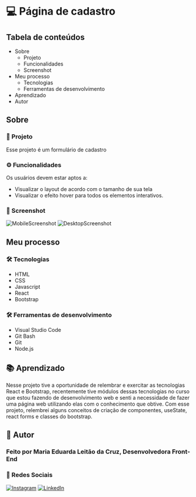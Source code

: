 # 💻 Página de cadastro

## Tabela de conteúdos

- Sobre
    - Projeto
    - Funcionalidades
    - Screenshot
- Meu processo
    - Tecnologias
    - Ferramentas de desenvolvimento
- Aprendizado
- Autor

## Sobre

### 📑 Projeto

Esse projeto é um formulário de cadastro

### ⚙️ Funcionalidades

Os usuários devem estar aptos a:

- Visualizar o layout de acordo com o tamanho de sua tela
- Visualizar o efeito hover para todos os elementos interativos.

### 📸 Screenshot

![MobileScreenshot](../signup-form/src/assets/images/mobile-design.jpeg)
![DesktopScreenshot](../signup-form/src/assets/images/desktop-design.jpeg)

## Meu processo

### 🛠️ Tecnologias

- HTML
- CSS
- Javascript
- React
- Bootstrap

### 🛠️ Ferramentas de desenvolvimento

- Visual Studio Code
- Git Bash
- Git
- Node.js

## 📚 Aprendizado

Nesse projeto tive a oportunidade de relembrar e exercitar as tecnologias React e Bootstrap, recentemente tive módulos dessas tecnologias no curso que estou fazendo de desenvolvimento web e senti a necessidade de fazer uma página web utilizando elas com o conhecimento que obtive. Com esse projeto, relembrei alguns conceitos de criação de componentes, useState, react forms e classes do bootstrap.

## 📍 Autor

   <h3>Feito por Maria Eduarda Leitão da Cruz, Desenvolvedora Front-End</h3>


### 📲 Redes Sociais

[![Instagram](https://img.shields.io/badge/Instagram-%23E4405F.svg?logo=Instagram&logoColor=white)](https://instagram.com/mariamourie) [![LinkedIn](https://img.shields.io/badge/LinkedIn-%230077B5.svg?logo=linkedin&logoColor=white)](https://linkedin.com/in/maria-eduarda-cruz) 